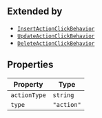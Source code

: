 ## Extended by

- [`InsertActionClickBehavior`](InsertActionClickBehavior.md)
- [`UpdateActionClickBehavior`](UpdateActionClickBehavior.md)
- [`DeleteActionClickBehavior`](DeleteActionClickBehavior.md)

## Properties

| Property | Type |
| ------ | ------ |
| <a id="actiontype"></a> `actionType` | `string` |
| <a id="type"></a> `type` | `"action"` |
